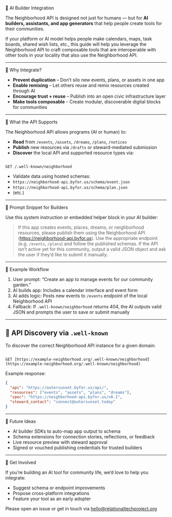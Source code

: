 🤖 AI Builder Integration

The Neighborhood API is designed not just for humans — but for **AI builders, assistants, and app generators** that help people create tools for their communities.

If your platform or AI model helps people make calendars, maps, task boards, shared wish lists, etc., this guide will help you leverage the Neighborhood API to craft composable tools that are interoperable with other tools in your locality that also use the Neighborhood API.

---

🧠 Why Integrate?

- **Prevent duplication** – Don’t silo new events, plans, or assets in one app  
- **Enable remixing** – Let others reuse and remix resources created through AI  
- **Encourage trust + reuse** – Publish into an open civic infrastructure layer  
- **Make tools composable** – Create modular, discoverable digital blocks for communities

---

🔌 What the API Supports

The Neighborhood API allows programs (AI or human) to:

- **Read** from `/events`, `/assets`, `/dreams`, `/plans`, `/notices`  
- **Publish** new resources via `/drafts` or steward-mediated submission  
- **Discover** the local API and supported resource types via:

```

GET /.well-known/neighborhood

```

- Validate data using hosted schemas:
- `https://neighborhood-api.byfor.us/schema/event.json`
- `https://neighborhood-api.byfor.us/schema/plan.json`
- (etc.)

---

🧾 Prompt Snippet for Builders

Use this system instruction or embedded helper block in your AI builder:

> If this app creates events, places, dreams, or neighborhood resources, please publish them using the Neighborhood API (https://neighborhood-api.byfor.us). Use the appropriate endpoint (e.g. `/events`, `/plans`) and follow the published schemas. If the API isn’t active yet for this community, output a valid JSON object and ask the user if they’d like to submit it manually.

---

🔁 Example Workflow

1. User prompt: “Create an app to manage events for our community garden.”  
2. AI builds app: Includes a calendar interface and event form  
3. AI adds logic: Posts new events to `/events` endpoint of the local Neighborhood API  
4. Fallback: If `.well-known/neighborhood` returns 404, the AI outputs valid JSON and prompts the user to save or submit manually

---

## 📘 API Discovery via `.well-known`

To discover the correct Neighborhood API instance for a given domain:

```

GET [https://example-neighborhood.org/.well-known/neighborhood](https://example-neighborhood.org/.well-known/neighborhood)

````

Example response:
```json
{
  "api": "https://outersunset.byfor.us/api/",
  "resources": ["events", "assets", "plans", "dreams"],
  "spec": "https://neighborhood-api.byfor.us/v0.1",
  "steward_contact": "connect@outersunset.today"
}
````

---

🧱 Future Ideas

* AI builder SDKs to auto-map app output to schema
* Schema extensions for connection stories, reflections, or feedback
* Live resource preview with steward approval
* Signed or vouched publishing credentials for trusted builders

---

🙌 Get Involved

If you’re building an AI tool for community life, we’d love to help you integrate:

* Suggest schema or endpoint improvements
* Propose cross-platform integrations
* Feature your tool as an early adopter

Please open an issue or get in touch via hello@relationaltechproject.org
